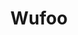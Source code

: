 ---
images:
- wufoo-icon.svg
- wufoo-ar21.png
- wufoo-ar21.svg
layout: default
logohandle: wufoo
skipped: 1
sort: wufoo
title: Wufoo
---